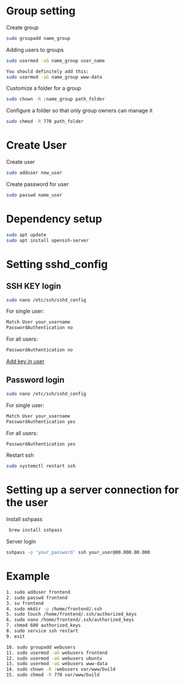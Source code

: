 # Group setting

Create group
```bash
sudo groupadd name_group
```

Adding users to groups
```bash
sudo usermod -aG name_group user_name

You should definitely add this:
sudo usermod -aG name_group www-data
```

Customize a folder for a group
```bash
sudo chown -R :name_group path_folder
```

Configure a folder so that only group owners can manage it
```bash
sudo chmod -R 770 path_folder
```

# Create User

Create user
```bash
sudo adduser new_user
```

Create password for user
```bash
sudo passwd name_user
```

# Dependency setup
```bash
sudo apt update
sudo apt install openssh-server
```

# Setting sshd_config
## SSH KEY login

```bash
sudo nano /etc/ssh/sshd_config
```
For single user:
```bash
Match User your_username
PasswordAuthentication no
```

For all users:
```bash
PasswordAuthentication no
```

[Add key in user](https://github.com/NLTDevelop/instructions/blob/main/DEPLOY/ADD_PUBLIC_KEY_TO_AWS_EC2.md)

## Password login
```bash
sudo nano /etc/ssh/sshd_config
```
For single user:
```bash
Match User your_username
PasswordAuthentication yes
```

For all users:
```bash
PasswordAuthentication yes
```

Restart ssh
```bash
sudo systemctl restart ssh
```

# Setting up a server connection for the user

Install sshpass
```bash
 brew install sshpass
```

Server login
```bash
sshpass -p 'your_password' ssh your_user@00.000.00.000
```

# Example
```bash
1. sudo adduser frontend
2. sudo passwd frontend
3. su frontend
4. sudo mkdir -p /home/frontend/.ssh
5. sudo touch /home/frontend/.ssh/authorized_keys
6. sudo nano /home/frontend/.ssh/authorized_keys
7. chmod 600 authorized_keys
8. sudo service ssh restart
9. exit

10. sudo groupadd webusers
11. sudo usermod -aG webusers frontend
12. sudo usermod -aG webusers ubuntu
13. sudo usermod -aG webusers www-data
14. sudo chown -R :webusers var/www/build
15. sudo chmod -R 770 var/www/build
```
